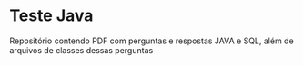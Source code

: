 # Teste Java
 
 Repositório contendo PDF com perguntas e respostas JAVA e SQL, além de arquivos de classes dessas perguntas
